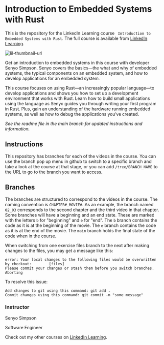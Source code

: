 #  Introduction to Embedded Systems with Rust
This is the repository for the LinkedIn Learning course ` Introduction to Embedded Systems with Rust`. The full course is available from [LinkedIn Learning][lil-course-url].

![lil-thumbnail-url]

<p>Get an introduction to embedded systems in this course with developer Senyo Simpson. Senyo covers the basics—the what and why of embedded systems, the typical components on an embedded system, and how to develop applications for an embedded system.</p><p>
This course focuses on using Rust—an increasingly popular language—to develop applications and shows you how to set up a development environment that works with Rust. Learn how to build small applications using the language as Senyo guides you through writing your first program in Rust. Plus, gain an understanding of the hardware running embedded systems, as well as how to debug the applications you’ve created.

_See the readme file in the main branch for updated instructions and information._
## Instructions
This repository has branches for each of the videos in the course. You can use the branch pop up menu in github to switch to a specific branch and take a look at the course at that stage, or you can add `/tree/BRANCH_NAME` to the URL to go to the branch you want to access.

## Branches
The branches are structured to correspond to the videos in the course. The naming convention is `CHAPTER#_MOVIE#`. As an example, the branch named `02_03` corresponds to the second chapter and the third video in that chapter. 
Some branches will have a beginning and an end state. These are marked with the letters `b` for "beginning" and `e` for "end". The `b` branch contains the code as it is at the beginning of the movie. The `e` branch contains the code as it is at the end of the movie. The `main` branch holds the final state of the code when in the course.

When switching from one exercise files branch to the next after making changes to the files, you may get a message like this:

    error: Your local changes to the following files would be overwritten by checkout:        [files]
    Please commit your changes or stash them before you switch branches.
    Aborting

To resolve this issue:
	
    Add changes to git using this command: git add .
	Commit changes using this command: git commit -m "some message"

### Instructor

Senyo Simpson

Software Engineer                

Check out my other courses on [LinkedIn Learning](https://www.linkedin.com/learning/instructors/senyo-simpson?u=104).


[0]: # (Replace these placeholder URLs with actual course URLs)

[lil-course-url]: https://www.linkedin.com/learning/introduction-to-embedded-systems-with-rust
[lil-thumbnail-url]: https://media.licdn.com/dms/image/v2/D4E0DAQFlpMcdGTUmUQ/learning-public-crop_675_1200/learning-public-crop_675_1200/0/1723578774455?e=2147483647&v=beta&t=yOqQfFxmsLodSeGJWK28F0dPZsM8hJX7jKEfQNrDb5c

